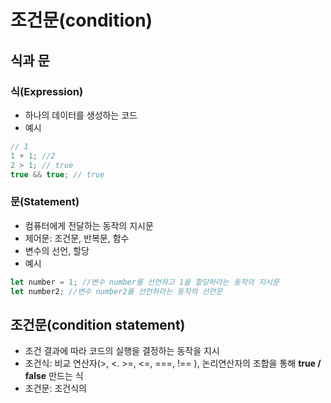 # 조건문(condition)

## 식과 문

### 식(Expression)

- 하나의 데이터를 생성하는 코드
- 예시

```jsx
// 1
1 + 1; //2
2 > 1; // true
true && true; // true
```

### 문(Statement)
- 컴퓨터에게 전달하는 동작의 지시문
- 제어문: 조건문, 반복문, 함수 
- 변수의 선언, 할당
- 예시
``` jsx
let number = 1; //변수 number를 선언하고 1을 할당하라는 동작의 지시문
let number2; //변수 number2를 선언하라는 동작의 선언문 
```

## 조건문(condition statement)
- 조건 결과에 따라 코드의 실행을 결정하는 동작을 지시 
- 조건식: 비교 연산자(>, <. >=, <=, ===, !== ), 논리연산자의 조합을 통해 **true / false** 만드는 식
- 조건문: 조건식의 